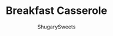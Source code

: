 ---
layout: ../../layouts/MarkdownPostLayout.astro
title: Breakfast Casserole
author: ShugarySweets
pubDate: 2019-01-15
description: "Delicious, cheesy Egg Casserole, can be made the night before. Put in the oven in the morning and enjoy this hearty breakfast!"
image_url: https://www.shugarysweets.com/wp-content/uploads/2020/06/overnight-egg-casserole-3.jpg
tags: ["Breakfast and Brunch","American"]
calories: 600
protein: 42
carbohydrates: 27
fats: 36
fiber: 3
ingredients: ["8 frozen toaster hash browns","2 cups shredded cheddar cheese","1 1/2 pounds cooked, diced meat (ham, bacon, sausage)","6 large eggs, beaten","2 1/4 cups milk","1 can cream of celery soup","1 teaspoon yellow mustard","1 teaspoon kosher salt","1/4 teaspoon black pepper","8 drops Tabasco sauce","may substitute in place of meat: spinach, tomato, mushroom, onion, green peppers, broccoli"]
serves: 8
time: "2 hours 20 minutes"
prepTime: "20 minutes"
instructions: ["Place frozen hash browns in bottom of 13x9 casserole dish. Cover with meat (or veggies) and cheese. Beat milk and eggs, add soup and spices.","Pour over meat/cheese and top with additional cheese if desired.","Cover and refrigerate overnight (or if making for dinner, refrigerate during the day to be cooked later).","Bake covered 1 hour at 325 degrees, uncover and bake an additional 45-60 minutes."]
nutrition: ["600 calories","27 grams carbohydrates","254 milligrams cholesterol","36 grams fat","3 grams fiber","42 grams protein","13 grams saturated fat","1219 grams sodium","3 grams sugar","0 grams trans fat","20 grams unsaturated fat"]
---